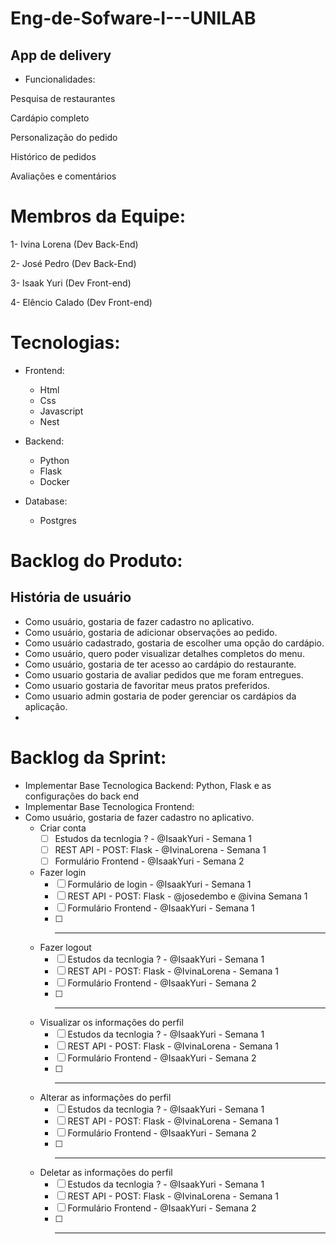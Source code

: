 # Eng-de-Sofware-I---UNILAB
  ## App de delivery
* Funcionalidades:

Pesquisa de restaurantes

Cardápio completo

Personalização do pedido

Histórico de pedidos

Avaliações e comentários


# Membros da Equipe:
1- Ivina Lorena (Dev Back-End)

2- José Pedro (Dev Back-End)

3- Isaak Yuri (Dev Front-end)

4- Elêncio Calado (Dev Front-end)

# Tecnologias:
- Frontend:
    - Html
    - Css
    - Javascript
    - Nest

- Backend:
    - Python
    - Flask
    - Docker
 - Database:
    - Postgres  

# Backlog do Produto:
## História de usuário

* Como usuário, gostaria de fazer cadastro no aplicativo.
* Como usuário, gostaria de adicionar observações ao pedido.
* Como usuário cadastrado, gostaria de escolher uma opção do cardápio.
* Como usuário, quero poder visualizar detalhes completos do menu.
* Como usuário, gostaria de ter acesso ao cardápio do restaurante.
* Como usuario gostaria de avaliar pedidos que me foram entregues.
* Como usuario gostaria de favoritar meus pratos preferidos.
* Como usuario admin gostaria de poder gerenciar os cardápios da aplicação.
* 
# Backlog da Sprint:
- Implementar Base Tecnologica Backend: Python, Flask e as configurações do back end
- Implementar Base Tecnologica Frontend:
- Como usuário, gostaria de fazer cadastro no aplicativo.
  - Criar conta
    - [ ] Estudos da tecnlogia ? - @IsaakYuri - Semana 1
    - [ ] REST API - POST: Flask - @IvinaLorena - Semana 1
    - [ ] Formulário Frontend - @IsaakYuri - Semana 2
  - Fazer login
    - [ ] Formulário de login - @IsaakYuri - Semana 1
    - [ ] REST API - POST: Flask - @josedembo e @ivina Semana 1
    - [ ] Formulário Frontend - @IsaakYuri - Semana 1
    - [ ] ------------
  - Fazer logout
    - [ ] Estudos da tecnlogia ? - @IsaakYuri - Semana 1
    - [ ] REST API - POST: Flask - @IvinaLorena - Semana 1
    - [ ] Formulário Frontend - @IsaakYuri - Semana 2
    - [ ] ------------
  - Visualizar os informações do perfil
    - [ ] Estudos da tecnlogia ? - @IsaakYuri - Semana 1
    - [ ] REST API - POST: Flask - @IvinaLorena - Semana 1
    - [ ] Formulário Frontend - @IsaakYuri - Semana 2
    - [ ] ------------
  - Alterar as informações do perfil
    - [ ] Estudos da tecnlogia ? - @IsaakYuri - Semana 1
    - [ ] REST API - POST: Flask - @IvinaLorena - Semana 1
    - [ ] Formulário Frontend - @IsaakYuri - Semana 2
    - [ ] -----------
  - Deletar as informações do perfil
    - [ ] Estudos da tecnlogia ? - @IsaakYuri - Semana 1
    - [ ] REST API - POST: Flask - @IvinaLorena - Semana 1
    - [ ] Formulário Frontend - @IsaakYuri - Semana 2
    - [ ] ------------
